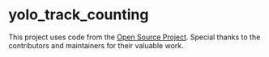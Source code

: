 # yolo_track_counting
This project uses code from the [Open Source Project]([https://github.com/opensourceproject](https://github.com/mikel-brostrom/yolo_tracking)https://github.com/mikel-brostrom/yolo_tracking).
Special thanks to the contributors and maintainers for their valuable work.

